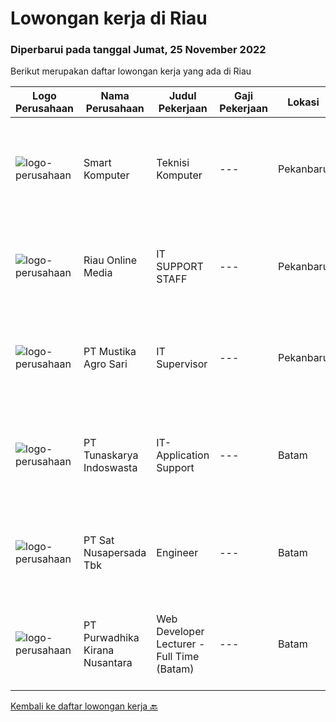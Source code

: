 
  # Lowongan kerja di Riau

  ### Diperbarui pada tanggal Jumat, 25 November 2022

  Berikut merupakan daftar lowongan kerja yang ada di Riau

  |Logo Perusahaan | Nama Perusahaan | Judul Pekerjaan | Gaji Pekerjaan | Lokasi | Deskripsi | Tanggal diunggah | Pranala |
  | -------------- | --------------- | --------------- | --------- | --------- | -------------- | ------- | ----------- |
  |![logo-perusahaan](https://i.ibb.co/sqvTCh9/112815900-stock-vector-no-image-available-icon-flat-vector.webp)|Smart Komputer|Teknisi Komputer|---|Pekanbaru|Kualifikasi Pekerjaan Usia maksimal 21 tahun Pendidikan minimal SMK TKJ (Teknik Komputer dan Jaringan) Memahami dasar-dasar komputer Fresh graduate...|Selasa, 15 November 2022|https://www.jobstreet.co.id/id/job/teknisi-komputer-4107360?token=0~3e9c1484-3026-414c-8048-57a62fcdbeed&sectionRank=1&jobId=jobstreet-id-job-4107360|
|![logo-perusahaan](https://i.ibb.co/sqvTCh9/112815900-stock-vector-no-image-available-icon-flat-vector.webp)|Riau Online Media|IT SUPPORT STAFF|---|Pekanbaru|Kualifikasi Pekerjaan Usia maksimal 30 tahun Pendidikan min D3 semua jurusan Memiliki semangat kerja yang tinggi Menguasai Front End dan Desain...|Kamis, 10 November 2022|https://www.jobstreet.co.id/id/job/it-support-staff-4102008?token=0~3e9c1484-3026-414c-8048-57a62fcdbeed&sectionRank=2&jobId=jobstreet-id-job-4102008|
|![logo-perusahaan](https://image-service-cdn.seek.com.au/2460c58d3996d998865376c565eddcfae7bf6103/ee4dce1061f3f616224767ad58cb2fc751b8d2dc)|PT Mustika Agro Sari|IT Supervisor|---|Pekanbaru|Uraian Tugas : Bersedia melakukan perjalanan Dinas Ke luar Kota jika ada permasalahan pernagkat jaringan &amp; pernangkat komunikasi di lokas...|Rabu, 09 November 2022|https://www.jobstreet.co.id/id/job/it-supervisor-4099784?token=0~3e9c1484-3026-414c-8048-57a62fcdbeed&sectionRank=3&jobId=jobstreet-id-job-4099784|
|![logo-perusahaan](https://image-service-cdn.seek.com.au/b563e9c33c2cd3a63a3f58a5d729cc89b34b1bcd/ee4dce1061f3f616224767ad58cb2fc751b8d2dc)|PT Tunaskarya Indoswasta|IT-Application Support|---|Batam|- Graduated min. D3 from IT background.- Minimal 3 years experience or above as at manufacturing company.- Familiar with ERP system in manufacturing.-...|Kamis, 24 November 2022|https://www.jobstreet.co.id/id/job/it-application-support-1033818723?token=0~3e9c1484-3026-414c-8048-57a62fcdbeed&sectionRank=4&jobId=jobstreet-id-job-1033818723|
|![logo-perusahaan](https://image-service-cdn.seek.com.au/27e4053f114815e3a6ab973990445ad7b07fd389/ee4dce1061f3f616224767ad58cb2fc751b8d2dc)|PT Sat Nusapersada Tbk|Engineer|---|Batam|- Diploma/Bachelor of engineering machinery or electrical physical- Advanced in AutoCad- Advanced in MS Office skills, especially in MS Excel- Able to...|Kamis, 24 November 2022|https://www.jobstreet.co.id/id/job/engineer-1033787744?token=0~3e9c1484-3026-414c-8048-57a62fcdbeed&sectionRank=5&jobId=jobstreet-id-job-1033787744|
|![logo-perusahaan](https://image-service-cdn.seek.com.au/f490edce533aadf87f58ecd69e107594ddf6a509/ee4dce1061f3f616224767ad58cb2fc751b8d2dc)|PT Purwadhika Kirana Nusantara|Web Developer Lecturer - Full Time (Batam)|---|Batam|Job description &amp; requirementsPurwadhika is now looking for Full Stack Web Development Lecturer who wants to join our team and grow with us. If...|Kamis, 24 November 2022|https://www.jobstreet.co.id/id/job/web-developer-lecturer-full-time-batam-1033856801?token=0~3e9c1484-3026-414c-8048-57a62fcdbeed&sectionRank=6&jobId=jobstreet-id-job-1033856801|


  [Kembali ke daftar lowongan kerja 🔙](../README.md#daftar-lowongan-kerja)
  